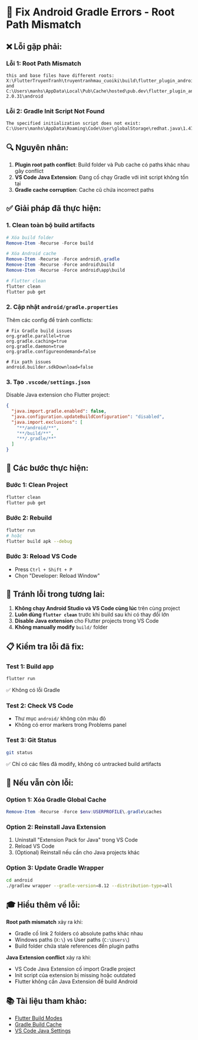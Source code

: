 # 🔧 Fix Android Gradle Errors - Root Path Mismatch

## ❌ Lỗi gặp phải:

### Lỗi 1: Root Path Mismatch
```
this and base files have different roots: 
X:\FlutterTruyenTranh\truyentranhmau_cuoiki\build\flutter_plugin_android_lifecycle 
and 
C:\Users\manhs\AppData\Local\Pub\Cache\hosted\pub.dev\flutter_plugin_android_lifecycle-2.0.31\android
```

### Lỗi 2: Gradle Init Script Not Found
```
The specified initialization script does not exist:
C:\Users\manhs\AppData\Roaming\Code\User\globalStorage\redhat.java\1.47.2025101108\config_win\org.eclipse.osgi\58\0\.cp\gradle\init\init.gradle
```

## 🔍 Nguyên nhân:

1. **Plugin root path conflict**: Build folder và Pub cache có paths khác nhau gây conflict
2. **VS Code Java Extension**: Đang cố chạy Gradle với init script không tồn tại
3. **Gradle cache corruption**: Cache cũ chứa incorrect paths

## ✅ Giải pháp đã thực hiện:

### 1. Clean toàn bộ build artifacts
```powershell
# Xóa build folder
Remove-Item -Recurse -Force build

# Xóa Android cache
Remove-Item -Recurse -Force android\.gradle
Remove-Item -Recurse -Force android\build
Remove-Item -Recurse -Force android\app\build

# Flutter clean
flutter clean
flutter pub get
```

### 2. Cập nhật `android/gradle.properties`
Thêm các config để tránh conflicts:
```properties
# Fix Gradle build issues
org.gradle.parallel=true
org.gradle.caching=true
org.gradle.daemon=true
org.gradle.configureondemand=false

# Fix path issues
android.builder.sdkDownload=false
```

### 3. Tạo `.vscode/settings.json`
Disable Java extension cho Flutter project:
```json
{
  "java.import.gradle.enabled": false,
  "java.configuration.updateBuildConfiguration": "disabled",
  "java.import.exclusions": [
    "**/android/**",
    "**/build/**",
    "**/.gradle/**"
  ]
}
```

## 🎯 Các bước thực hiện:

### Bước 1: Clean Project
```bash
flutter clean
flutter pub get
```

### Bước 2: Rebuild
```bash
flutter run
# hoặc
flutter build apk --debug
```

### Bước 3: Reload VS Code
- Press `Ctrl + Shift + P`
- Chọn "Developer: Reload Window"

## 🚫 Tránh lỗi trong tương lai:

1. **Không chạy Android Studio và VS Code cùng lúc** trên cùng project
2. **Luôn dùng `flutter clean`** trước khi build sau khi có thay đổi lớn
3. **Disable Java extension** cho Flutter projects trong VS Code
4. **Không manually modify** `build/` folder

## 📋 Kiểm tra lỗi đã fix:

### Test 1: Build app
```bash
flutter run
```
✅ Không có lỗi Gradle

### Test 2: Check VS Code
- Thư mục `android/` không còn màu đỏ
- Không có error markers trong Problems panel

### Test 3: Git Status
```bash
git status
```
✅ Chỉ có các files đã modify, không có untracked build artifacts

## 🔄 Nếu vẫn còn lỗi:

### Option 1: Xóa Gradle Global Cache
```powershell
Remove-Item -Recurse -Force $env:USERPROFILE\.gradle\caches
```

### Option 2: Reinstall Java Extension
1. Uninstall "Extension Pack for Java" trong VS Code
2. Reload VS Code
3. (Optional) Reinstall nếu cần cho Java projects khác

### Option 3: Update Gradle Wrapper
```bash
cd android
./gradlew wrapper --gradle-version=8.12 --distribution-type=all
```

## 🎓 Hiểu thêm về lỗi:

**Root path mismatch** xảy ra khi:
- Gradle cố link 2 folders có absolute paths khác nhau
- Windows paths (`X:\`) vs User paths (`C:\Users\`)
- Build folder chứa stale references đến plugin paths

**Java Extension conflict** xảy ra khi:
- VS Code Java Extension cố import Gradle project
- Init script của extension bị missing hoặc outdated
- Flutter không cần Java Extension để build Android

## 📚 Tài liệu tham khảo:
- [Flutter Build Modes](https://docs.flutter.dev/testing/build-modes)
- [Gradle Build Cache](https://docs.gradle.org/current/userguide/build_cache.html)
- [VS Code Java Settings](https://code.visualstudio.com/docs/java/java-project)
